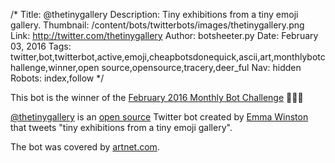 /*
Title: @thetinygallery
Description: Tiny exhibitions from a tiny emoji gallery.
Thumbnail: /content/bots/twitterbots/images/thetinygallery.png
Link: http://twitter.com/thetinygallery
Author: botsheeter.py
Date: February 03, 2016
Tags: twitter,bot,twitterbot,active,emoji,cheapbotsdonequick,ascii,art,monthlybotchallenge,winner,open source,opensource,tracery,deer_ful
Nav: hidden
Robots: index,follow
*/


<div class="note">
  This bot is the winner of the <a href="/monthly-bot-challenge/2016-february/">February 2016 Monthly Bot Challenge</a> 👏👏👏
</div>

[@thetinygallery](https://twitter.com/thetinygallery) is an [open source](https://github.com/emmawinston/thetinygallery) Twitter bot created by [Emma Winston](https://twitter.com/deer_ful) that tweets "tiny exhibitions from a tiny emoji gallery".

The bot was covered by [artnet.com](https://news.artnet.com/art-world/tiny-gallery-emoji-artworks-emma-winston-434894).
